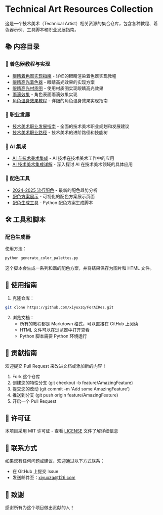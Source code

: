 # Technical Art Resources Collection

这是一个技术美术（Technical Artist）相关资源的集合仓库，包含各种教程、着色器示例、工具脚本和职业发展指南。

## 📚 内容目录

### 🎨 着色器教程与实现
- [眼睛着色器实现指南](./EyeShader_Implementation.md) - 详细的眼睛渲染着色器实现教程
- [眼睛高光着色器](./EyeShineShader.md) - 眼睛高光效果的实现方案
- [眼睛高光材质图](./EyeShineShader_MaterialGraph.md) - 使用材质图实现眼睛高光效果
- [雨滴效果](./RainDrop.md) - 角色表面雨滴效果实现
- [角色湿身效果教程](./character_wet_effect_tutorial.md) - 详细的角色湿身效果实现指南

### 🎯 职业发展
- [技术美术职业发展指南](./technical_artist_career_guide.md) - 全面的技术美术职业规划和发展建议
- [技术美术职业路径](./technical_artist_career_path.md) - 技术美术的进阶路径和技能树

### 🤖 AI 集成
- [AI 与技术美术集成](./AI_TA_Integration.md) - AI 技术在技术美术工作中的应用
- [AI 技术美术集成详解](./AI_TA_Integration_Detailed.md) - 深入探讨 AI 在技术美术领域的具体应用

### 🎨 配色工具
- [2024-2025 流行配色](./trending_color_palettes_2024_2025.md) - 最新的配色趋势分析
- [配色方案展示](./color_palettes.html) - 可视化的配色方案展示页面
- [配色生成工具](./generate_color_palettes.py) - Python 配色方案生成脚本

## 🛠️ 工具和脚本

### 配色生成器
使用方法：
```bash
python generate_color_palettes.py
```
这个脚本会生成一系列和谐的配色方案，并将结果保存为图片和 HTML 文件。

## 🎯 使用指南

1. 克隆仓库：
```bash
git clone https://github.com/xiyuxzq/ForAIRes.git
```

2. 浏览文档：
   - 所有的教程都是 Markdown 格式，可以直接在 GitHub 上阅读
   - HTML 文件可以在浏览器中打开查看
   - Python 脚本需要 Python 环境运行

## 🤝 贡献指南

欢迎提交 Pull Request 来改进文档或添加新的内容！

1. Fork 这个仓库
2. 创建您的特性分支 (git checkout -b feature/AmazingFeature)
3. 提交您的改动 (git commit -m 'Add some AmazingFeature')
4. 推送到分支 (git push origin feature/AmazingFeature)
5. 开启一个 Pull Request

## 📝 许可证

本项目采用 MIT 许可证 - 查看 [LICENSE](LICENSE) 文件了解详细信息

## 📮 联系方式

如果您有任何问题或建议，欢迎通过以下方式联系：

- 在 GitHub 上提交 Issue
- 发送邮件至：xiyuxzq@126.com

## 🌟 致谢

感谢所有为这个项目做出贡献的人！